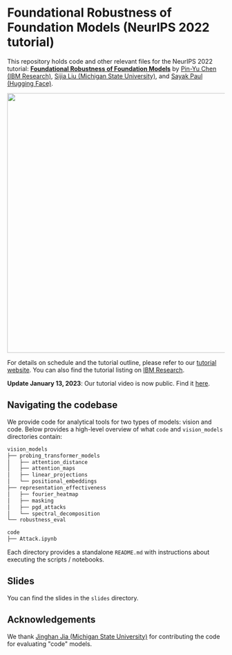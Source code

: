 # Foundational Robustness of Foundation Models (NeurIPS 2022 tutorial)

This repository holds code and other relevant files for the NeurIPS 2022 tutorial: [**Foundational Robustness of Foundation Models**](https://sites.google.com/view/neurips2022-frfm-turotial/) by [Pin-Yu Chen (IBM Research)](https://sites.google.com/site/pinyuchenpage/home), [Sijia Liu (Michigan State University)](https://lsjxjtu.github.io/), and [Sayak Paul (Hugging Face)](https://sayak.dev).

<div align="center">
<img src=https://user-images.githubusercontent.com/22957388/194623106-147c26fc-7350-4c28-9f01-a49e893e7ee2.png width=600/>
</div>

For details on schedule and the tutorial outline, please refer to our [tutorial website](https://sites.google.com/view/neurips2022-frfm-turotial/). You can also find the tutorial listing on [IBM Research](https://research.ibm.com/publications/foundational-robustness-of-foundation-models).

**Update January 13, 2023**: Our tutorial video is now public. Find it [here](https://slideslive.com/38992789/foundational-robustness-of-foundation-models). 

## Navigating the codebase

We provide code for analytical tools for two types of models: vision and code. Below provides a high-level
overview of what `code` and `vision_models` directories contain:

```bash
vision_models
├── probing_transformer_models
│   ├── attention_distance
│   ├── attention_maps
│   ├── linear_projections
│   └── positional_embeddings
├── representation_effectiveness
│   ├── fourier_heatmap
│   ├── masking
│   ├── pgd_attacks
│   └── spectral_decomposition
└── robustness_eval
```

```bash
code
├── Attack.ipynb
```

Each directory provides a standalone `README.md` with instructions about executing the
scripts / notebooks.

## Slides

You can find the slides in the `slides` directory.

## Acknowledgements

We thank [Jinghan Jia (Michigan State University)](https://www.linkedin.com/in/jinghan-jia-5194451ba) for contributing the code for evaluating "code" models.
